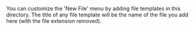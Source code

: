 You can customize the 'New File' menu by adding file templates in this directory. The title of any file template will be the name of the file you add here (with the file extension removed).